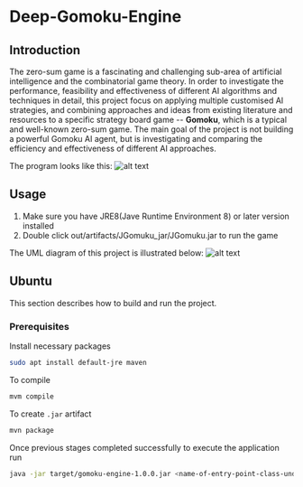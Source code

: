 Deep-Gomoku-Engine
==============

Introduction
--------------
The zero-sum game is a fascinating and challenging sub-area of artificial intelligence and the combinatorial game theory. In order to investigate the performance, feasibility and effectiveness of different AI algorithms and techniques in detail, this project focus on applying multiple customised AI strategies, and combining approaches and ideas from existing literature and resources to a specific strategy board game -- **Gomoku**, which is a typical and well-known zero-sum game. 
The main goal of the project is not building a powerful Gomoku AI agent, but is investigating and comparing the efficiency and effectiveness of different AI approaches.

The program looks like this:
![alt text](https://user-images.githubusercontent.com/35700810/55282230-ffb6fd80-5337-11e9-9871-c8eb281b87fb.png)

## Usage
1. Make sure you have JRE8(Jave Runtime Environment 8) or later version installed
2. Double click out/artifacts/JGomuku_jar/JGomuku.jar to run the game

The UML diagram of this project is illustrated below:
![alt text](https://user-images.githubusercontent.com/35700810/55282209-96cf8580-5337-11e9-9a61-d2051b6fff27.png)


## Ubuntu

This section describes how to build and run the project.

### Prerequisites

Install necessary packages

```bash
sudo apt install default-jre maven
```

To compile 

```bash
mvm compile
```

To create `.jar` artifact

```bash
mvn package
```

Once previous stages completed successfully to execute the application run

```bash
java -jar target/gomoku-engine-1.0.0.jar <name-of-entry-point-class-under-src/test>
```